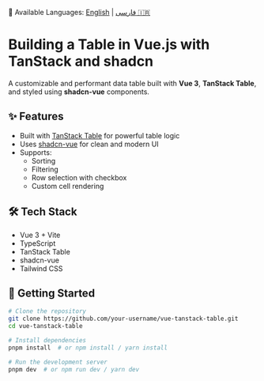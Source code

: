 📘 Available Languages: [English](README.md) | [فارسی 🇮🇷](README.fa.md)

# Building a Table in Vue.js with TanStack and shadcn

A customizable and performant data table built with **Vue 3**, **TanStack Table**, and styled using **shadcn-vue** components.

## ✨ Features

- Built with [TanStack Table](https://tanstack.com/table/latest) for powerful table logic
- Uses [shadcn-vue](https://www.shadcn-vue.com/) for clean and modern UI
- Supports:
  - Sorting
  - Filtering
  - Row selection with checkbox
  - Custom cell rendering

## 🛠 Tech Stack

- Vue 3 + Vite
- TypeScript
- TanStack Table
- shadcn-vue
- Tailwind CSS

## 🚀 Getting Started

```bash
# Clone the repository
git clone https://github.com/your-username/vue-tanstack-table.git
cd vue-tanstack-table

# Install dependencies
pnpm install  # or npm install / yarn install

# Run the development server
pnpm dev  # or npm run dev / yarn dev
```
